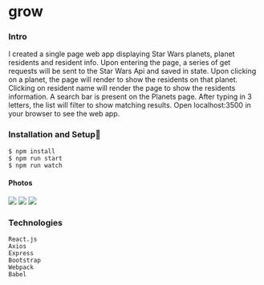 # grow

### Intro
I created a single page web app displaying Star Wars planets, planet residents and resident info. Upon entering the page, a series of get requests will be sent to the Star Wars Api and saved in state. Upon clicking on a planet, the page will render to show the residents on that planet. Clicking on resident name will render the page to show the residents information.
A search bar is present on the Planets page. After typing in 3 letters, the list will filter to show matching results.
Open localhost:3500 in your browser to see the web app.

###  Installation and Setup🚀
```
$ npm install
$ npm run start 
$ npm run watch
```
####  Photos
![](https://imgur.com/kEQD9im.gif)
![](https://imgur.com/0rr7FkI.gif)
![](https://imgur.com/BDBsadr.gif)

### Technologies
```
React.js
Axios
Express
Bootstrap
Webpack
Babel

```
